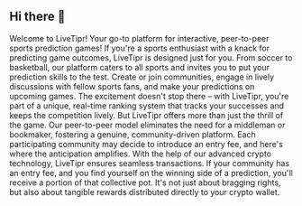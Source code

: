## Hi there 👋

<!--

**Here are some ideas to get you started:**

🙋‍♀️ A short introduction - what is your organization all about?
🌈 Contribution guidelines - how can the community get involved?
👩‍💻 Useful resources - where can the community find your docs? Is there anything else the community should know?
🍿 Fun facts - what does your team eat for breakfast?
🧙 Remember, you can do mighty things with the power of [Markdown](https://docs.github.com/github/writing-on-github/getting-started-with-writing-and-formatting-on-github/basic-writing-and-formatting-syntax)
-->

Welcome to LiveTipr!
Your go-to platform for interactive, peer-to-peer sports prediction games!
If you're a sports enthusiast with a knack for predicting game outcomes, LiveTipr is designed just for you. From soccer to basketball, our platform caters to all sports and invites you to put your prediction skills to the test.
Create or join communities, engage in lively discussions with fellow sports fans, and make your predictions on upcoming games. The excitement doesn't stop there – with LiveTipr, you're part of a unique, real-time ranking system that tracks your successes and keeps the competition lively.
But LiveTipr offers more than just the thrill of the game. Our peer-to-peer model eliminates the need for a middleman or bookmaker, fostering a genuine, community-driven platform. Each participating community may decide to introduce an entry fee, and here's where the anticipation amplifies.
With the help of our advanced crypto technology, LiveTipr ensures seamless transactions. If your community has an entry fee, and you find yourself on the winning side of a prediction, you'll receive a portion of that collective pot. It's not just about bragging rights, but also about tangible rewards distributed directly to your crypto wallet.
